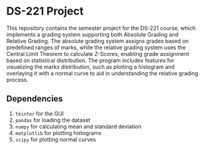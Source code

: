 # DS-221 Project
This repository contains the semester project for the DS-221 course, which implements a grading system supporting both Absolute Grading and Relative Grading. The absolute grading system assigns grades based on predefined ranges of marks, while the relative grading system uses the Central Limit Theorem to calculate Z-Scores, enabling grade assignment based on statistical distribution. The program includes features for visualizing the marks distribution, such as plotting a histogram and overlaying it with a normal curve to aid in understanding the relative grading process.

## Dependencies
1. `tkinter` for the GUI
2. `pandas` for loading the dataset
3. `numpy` for calculating mean and standard deviation
4. `matplotlib` for plotting histograms
5. `scipy` for plotting normal curves